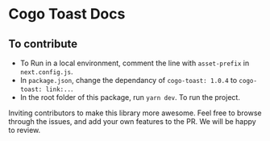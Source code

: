 # Cogo Toast Docs

## To contribute

-   To Run in a local environment, comment the line with `asset-prefix` in `next.config.js`.
-   In `package.json`, change the dependancy of `cogo-toast: 1.0.4` to `cogo-toast: link:..`.
-   In the root folder of this package, run `yarn dev`. To run the project.

Inviting contributors to make this library more awesome. Feel free to browse through the issues, and add your own features to the PR. We will be happy to review.